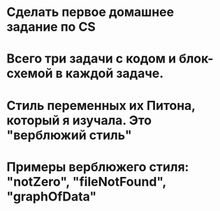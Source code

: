 # Сделать первое домашнее задание по CS
# Всего три задачи с кодом и блок-схемой в каждой задаче.
# Стиль переменных их Питона, который я изучала. Это "верблюжий стиль"
# Примеры верблюжего стиля: "notZero", "fileNotFound", "graphOfData"